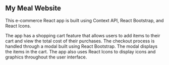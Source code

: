 ## My Meal Website

This e-commerce React app is built using Context API, React Bootstrap, and React Icons. 

The app has a shopping cart feature that allows users to add items to their cart and view the total cost of their purchases. The checkout process is handled through a modal built using React Bootstrap. The modal displays the items in the cart. The app also uses React Icons to display icons and graphics throughout the user interface.